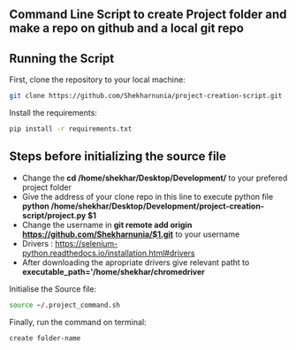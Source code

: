 ## Command Line Script to create Project folder and make a repo on github and a local git repo

## Running the Script

First, clone the repository to your local machine:

```bash
git clone https://github.com/Shekharnunia/project-creation-script.git
```

Install the requirements:

```bash
pip install -r requirements.txt
```

## Steps before initializing the source file
* Change the **cd /home/shekhar/Desktop/Development/** to your prefered project folder
* Give the address of your clone repo in this line to execute python file **python /home/shekhar/Desktop/Development/project-creation-script/project.py $1**
* Change the username in **git remote add origin https://github.com/Shekharnunia/$1.git** to your username
* Drivers : https://selenium-python.readthedocs.io/installation.html#drivers
* After downloading the apropriate drivers give relevant patht to **executable_path='/home/shekhar/chromedriver**


Initialise the Source file:

```bash
source ~/.project_command.sh
```



Finally, run the command on terminal:

```bash
create folder-name
```
